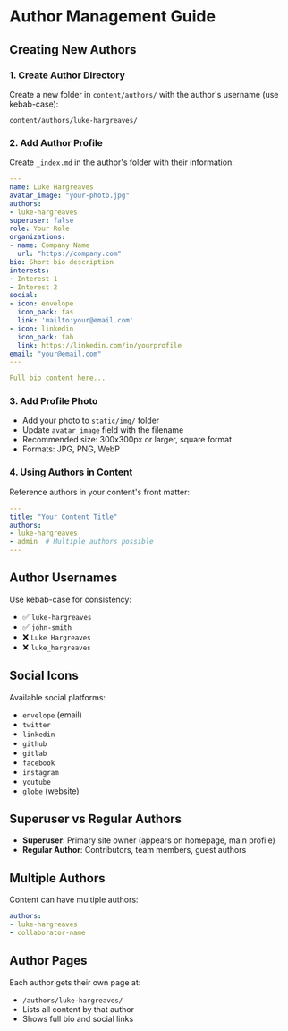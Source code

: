# Author Management Guide

## Creating New Authors

### 1. Create Author Directory
Create a new folder in `content/authors/` with the author's username (use kebab-case):
```
content/authors/luke-hargreaves/
```

### 2. Add Author Profile
Create `_index.md` in the author's folder with their information:

```yaml
---
name: Luke Hargreaves
avatar_image: "your-photo.jpg"
authors:
- luke-hargreaves
superuser: false
role: Your Role
organizations:
- name: Company Name
  url: "https://company.com"
bio: Short bio description
interests:
- Interest 1
- Interest 2
social:
- icon: envelope
  icon_pack: fas
  link: 'mailto:your@email.com'
- icon: linkedin
  icon_pack: fab
  link: https://linkedin.com/in/yourprofile
email: "your@email.com"
---

Full bio content here...
```

### 3. Add Profile Photo
- Add your photo to `static/img/` folder
- Update `avatar_image` field with the filename
- Recommended size: 300x300px or larger, square format
- Formats: JPG, PNG, WebP

### 4. Using Authors in Content
Reference authors in your content's front matter:

```yaml
---
title: "Your Content Title"
authors:
- luke-hargreaves
- admin  # Multiple authors possible
---
```

## Author Usernames
Use kebab-case for consistency:
- ✅ `luke-hargreaves`
- ✅ `john-smith`
- ❌ `Luke Hargreaves`
- ❌ `luke_hargreaves`

## Social Icons
Available social platforms:
- `envelope` (email)
- `twitter`
- `linkedin`
- `github`
- `gitlab`
- `facebook`
- `instagram`
- `youtube`
- `globe` (website)

## Superuser vs Regular Authors
- **Superuser**: Primary site owner (appears on homepage, main profile)
- **Regular Author**: Contributors, team members, guest authors

## Multiple Authors
Content can have multiple authors:
```yaml
authors:
- luke-hargreaves
- collaborator-name
```

## Author Pages
Each author gets their own page at:
- `/authors/luke-hargreaves/`
- Lists all content by that author
- Shows full bio and social links

